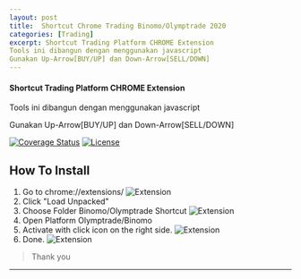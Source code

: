 ```yaml
---
layout: post
title:  Shortcut Chrome Trading Binomo/Olymptrade 2020
categories: [Trading]
excerpt: Shortcut Trading Platform CHROME Extension 
Tools ini dibangun dengan menggunakan javascript 
Gunakan Up-Arrow[BUY/UP] dan Down-Arrow[SELL/DOWN]
---
```


#### Shortcut Trading Platform CHROME Extension
Tools ini dibangun dengan menggunakan javascript

Gunakan Up-Arrow[BUY/UP] dan Down-Arrow[SELL/DOWN]

[![Coverage Status](http://img.shields.io/coveralls/badges/badgerbadgerbadger.svg?style=flat-square)](https://coveralls.io/r/badges/badgerbadgerbadger) [![License](http://img.shields.io/:license-mit-blue.svg?style=flat-square)](http://badges.mit-license.org)

## How To Install

1. Go to chrome://extensions/
![Extension](https://github.com/gagassurya19/TradingShortCut/blob/master/1.png)
2. Click "Load Unpacked"
3. Choose Folder Binomo/Olymptrade Shortcut
![Extension](https://github.com/gagassurya19/TradingShortCut/blob/master/2.png)
4. Open Platform Olymptrade/Binomo
5. Activate with click icon on the right side.
![Extension](https://github.com/gagassurya19/TradingShortCut/blob/master/3.png)
6. Done.
![Extension](https://github.com/gagassurya19/TradingShortCut/blob/master/4.png)


> Thank you
---